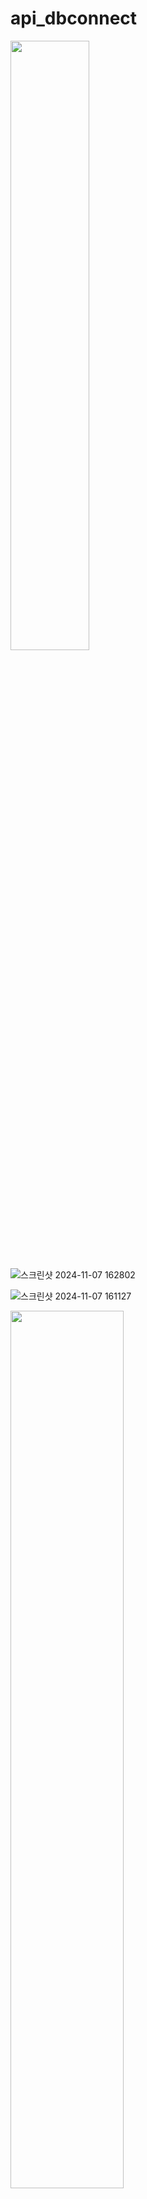 # api_dbconnect

<img src = "https://github.com/user-attachments/assets/af3dd387-d1b9-4d60-94a2-e4cf286b6d36" width="50%" height="50%">

![스크린샷 2024-11-07 162802](https://github.com/user-attachments/assets/6d50e098-5e2f-4afe-ac4e-8ba280421ad9)

![스크린샷 2024-11-07 161127](https://github.com/user-attachments/assets/fb2e346c-5cc8-429f-9797-4de809fae493)

<img src = "https://github.com/user-attachments/assets/007ba383-db87-49b4-ac80-2e7393774426" width="60%" height="60%">
